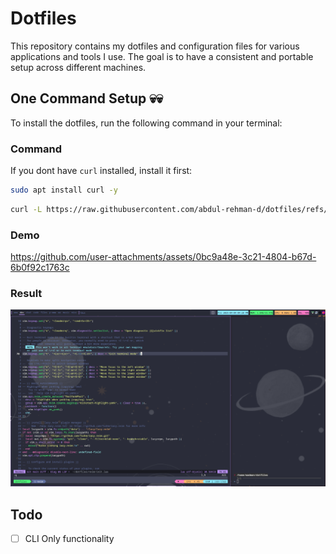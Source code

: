 # Dotfiles
This repository contains my dotfiles and configuration files for various applications and tools I use. The goal is to have a consistent and portable setup across different machines.

## One Command Setup 💀💀
To install the dotfiles, run the following command in your terminal:

### Command
If you dont have `curl` installed, install it first:
```bash
sudo apt install curl -y
```

```bash
curl -L https://raw.githubusercontent.com/abdul-rehman-d/dotfiles/refs/heads/main/install.sh | bash
```

### Demo
https://github.com/user-attachments/assets/0bc9a48e-3c21-4804-b67d-6b0f92c1763c

### Result
![Secreenshot of setup](./screenshot.png)

## Todo
- [ ] CLI Only functionality
